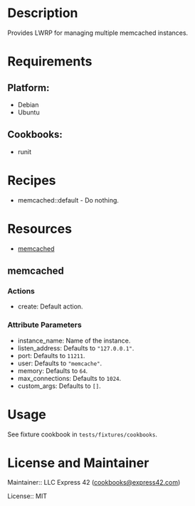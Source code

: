 # Description

Provides LWRP for managing multiple memcached instances.

# Requirements

## Platform:

* Debian
* Ubuntu

## Cookbooks:

* runit

# Recipes

* memcached::default - Do nothing.

# Resources

* [memcached](#memcached)

## memcached

### Actions

- create:  Default action.

### Attribute Parameters

- instance_name: Name of the instance.
- listen_address:  Defaults to <code>"127.0.0.1"</code>.
- port:  Defaults to <code>11211</code>.
- user:  Defaults to <code>"memcache"</code>.
- memory:  Defaults to <code>64</code>.
- max_connections:  Defaults to <code>1024</code>.
- custom_args:  Defaults to <code>[]</code>.

# Usage

See fixture cookbook in `tests/fixtures/cookbooks`.


# License and Maintainer

Maintainer:: LLC Express 42 (<cookbooks@express42.com>)

License:: MIT
